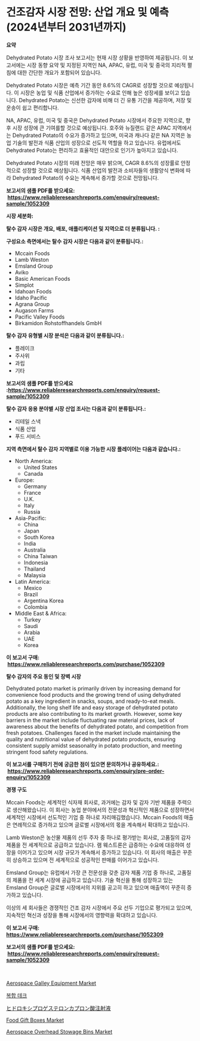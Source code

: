 <p><h1>건조감자 시장 전망: 산업 개요 및 예측 (2024년부터 2031년까지)</h1></p><p><strong>요약</strong></p>
<p><p>Dehydrated Potato 시장 조사 보고서는 현재 시장 상황을 반영하여 제공됩니다. 이 보고서에는 시장 동향 요약 및 지정된 지역인 NA, APAC, 유럽, 미국 및 중국의 지리적 펼침에 대한 간단한 개요가 포함되어 있습니다.</p><p>Dehydrated Potato 시장은 예측 기간 동안 8.6%의 CAGR로 성장할 것으로 예상됩니다. 이 시장은 농업 및 식품 산업에서 증가하는 수요로 인해 높은 성장세를 보이고 있습니다. Dehydrated Potato는 신선한 감자에 비해 더 긴 유통 기간을 제공하며, 저장 및 운송이 쉽고 편리합니다.</p><p>NA, APAC, 유럽, 미국 및 중국은 Dehydrated Potato 시장에서 주요한 지역으로, 향후 시장 성장에 큰 기여를할 것으로 예상됩니다. 호주와 뉴질랜드 같은 APAC 지역에서는 Dehydrated Potato의 수요가 증가하고 있으며, 미국과 캐나다 같은 NA 지역은 농업 기술의 발전과 식품 산업의 성장으로 선도적 역할을 하고 있습니다. 유럽에서도 Dehydrated Potato는 편리하고 효율적인 대안으로 인기가 높아지고 있습니다.</p><p>Dehydrated Potato 시장의 미래 전망은 매우 밝으며, CAGR 8.6%의 성장률로 안정적으로 성장할 것으로 예상됩니다. 식품 산업의 발전과 소비자들의 생활양식 변화에 따라 Dehydrated Potato의 수요는 계속해서 증가할 것으로 전망됩니다.</p></p>
<p><strong>보고서의 샘플 PDF를 받으세요: &nbsp;<a href="https://www.reliableresearchreports.com/enquiry/request-sample/1052309">https://www.reliableresearchreports.com/enquiry/request-sample/1052309</a></strong></p>
<p><strong>시장 세분화:</strong></p>
<p><strong> 탈수 감자 시장은 개요, 배포, 애플리케이션 및 지역으로 더 분류됩니다. :</strong></p>
<p><strong>구성요소 측면에서는 탈수 감자 시장은 다음과 같이 분류됩니다.:</strong></p>
<p><ul><li>Mccain Foods</li><li>Lamb Weston</li><li>Emsland Group</li><li>Aviko</li><li>Basic American Foods</li><li>Simplot</li><li>Idahoan Foods</li><li>Idaho Pacific</li><li>Agrana Group</li><li>Augason Farms</li><li>Pacific Valley Foods</li><li>Birkamidon Rohstoffhandels GmbH</li></ul></p>
<p><strong> 탈수 감자 유형별 시장 분석은 다음과 같이 분류됩니다.:</strong></p>
<p><ul><li>플레이크</li><li>주사위</li><li>과립</li><li>기타</li></ul></p>
<p><strong>보고서의 샘플 PDF를 받으세요 :<a href="https://www.reliableresearchreports.com/enquiry/request-sample/1052309">https://www.reliableresearchreports.com/enquiry/request-sample/1052309</a></strong></p>
<p><strong> 탈수 감자 응용 분야별 시장 산업 조사는 다음과 같이 분류됩니다.:</strong></p>
<p><ul><li>리테일 스낵</li><li>식품 산업</li><li>푸드 서비스</li></ul></p>
<p><strong>지역 측면에서 탈수 감자 지역별로 이용 가능한 시장 플레이어는 다음과 같습니다.:</strong></p>
<p><ul>
    <li>
        North America:
        <ul>
            <li>United States</li>
            <li>Canada</li>
        </ul>
    </li>
    <li>
        Europe:
        <ul>
            <li>Germany</li>
            <li>France</li>
            <li>U.K.</li>
            <li>Italy</li>
            <li>Russia</li>
        </ul>
    </li>
    <li>
        Asia-Pacific:
        <ul>
            <li>China</li>
            <li>Japan</li>
            <li>South Korea</li>
            <li>India</li>
            <li>Australia</li>
            <li>China Taiwan</li>
            <li>Indonesia</li>
            <li>Thailand</li>
            <li>Malaysia</li>
        </ul>
    </li>
    <li>
        Latin America:
        <ul>
            <li>Mexico</li>
            <li>Brazil</li>
            <li>Argentina Korea</li>
            <li>Colombia</li>
        </ul>
    </li>
    <li>
        Middle East & Africa:
        <ul>
            <li>Turkey</li>
            <li>Saudi</li>
            <li>Arabia</li>
            <li>UAE</li>
            <li>Korea</li>
        </ul>
    </li>
    </ul></p>
<p><strong>이 보고서 구매: &nbsp;<a href="https://www.reliableresearchreports.com/purchase/1052309">https://www.reliableresearchreports.com/purchase/1052309</a></strong></p>
<p><strong>탈수 감자의 주요 동인 및 장벽 시장</strong></p>
<p><p>Dehydrated potato market is primarily driven by increasing demand for convenience food products and the growing trend of using dehydrated potato as a key ingredient in snacks, soups, and ready-to-eat meals. Additionally, the long shelf life and easy storage of dehydrated potato products are also contributing to its market growth. However, some key barriers in the market include fluctuating raw material prices, lack of awareness about the benefits of dehydrated potato, and competition from fresh potatoes. Challenges faced in the market include maintaining the quality and nutritional value of dehydrated potato products, ensuring consistent supply amidst seasonality in potato production, and meeting stringent food safety regulations.</p></p>
<p><strong>이 보고서를 구매하기 전에 궁금한 점이 있으면 문의하거나 공유하세요.: &nbsp;<a href="https://www.reliableresearchreports.com/enquiry/pre-order-enquiry/1052309">https://www.reliableresearchreports.com/enquiry/pre-order-enquiry/1052309</a></strong></p>
<p><strong>경쟁 구도</strong></p>
<p><p>Mccain Foods는 세계적인 식자재 회사로, 과거에는 감자 및 감자 기반 제품을 주력으로 생산해왔습니다. 이 회사는 농업 분야에서의 전문성과 혁신적인 제품으로 성장하면서 세계적인 시장에서 선도적인 기업 중 하나로 자리매김했습니다. Mccain Foods의 매출은 연례적으로 증가하고 있으며 글로벌 시장에서의 몫을 계속해서 확대하고 있습니다.</p><p>Lamb Weston은 농산물 제품의 선두 주자 중 하나로 평가받는 회사로, 고품질의 감자 제품을 전 세계적으로 공급하고 있습니다. 램 웨스트론은 급증하는 수요에 대응하여 성장을 이어가고 있으며 시장 규모가 계속해서 증가하고 있습니다. 이 회사의 매출은 꾸준히 상승하고 있으며 전 세계적으로 성공적인 판매를 이어가고 있습니다.</p><p>Emsland Group는 유럽에서 가장 큰 전문성을 갖춘 감자 제품 기업 중 하나로, 고품질의 제품을 전 세계 시장에 공급하고 있습니다. 기술 혁신을 통해 성장하고 있는 Emsland Group은 글로벌 시장에서의 지위를 공고히 하고 있으며 매출액이 꾸준히 증가하고 있습니다. </p><p>이상의 세 회사들은 경쟁적인 건조 감자 시장에서 주요 선두 기업으로 평가되고 있으며, 지속적인 혁신과 성장을 통해 시장에서의 영향력을 확대하고 있습니다.</p></p>
<p><strong>이 보고서 구매: &nbsp; <a href="https://www.reliableresearchreports.com/purchase/1052309">https://www.reliableresearchreports.com/purchase/1052309</a></strong></p>
<p><strong>보고서의 샘플 PDF를 받으세요: &nbsp;<a href="https://www.reliableresearchreports.com/enquiry/request-sample/1052309">https://www.reliableresearchreports.com/enquiry/request-sample/1052309</a></strong><strong></strong></p>
<p>&nbsp;</p>
<p><p><a href="https://issuu.com/reportprime-2/docs/aerospace-galley-equipment-market-size-2030.pptx">Aerospace Galley Equipment Market</a></p><p><a href="https://github.com/lkwggful07722/Market-Research-Report-List-1/blob/main/227405616017.md">복합 데크</a></p><p><a href="https://github.com/SarahFahey88/Market-Research-Report-List-1/blob/main/631500417326.md">ヒドロキシプロゲステロンカプロン酸注射液</a></p><p><a href="https://flame-sidecar-702.notion.site/Food-Gift-Boxes-Market-Size-Share-Trends-Analysis-Report-By-Material-By-Type-By-End-user-By-Re-891d3dfdb01e47c880283cfa44f72a64">Food Gift Boxes Market</a></p><p><a href="https://issuu.com/reportprime-2/docs/aerospace-overhead-stowage-bins-market-size-2030.p">Aerospace Overhead Stowage Bins Market</a></p></p>